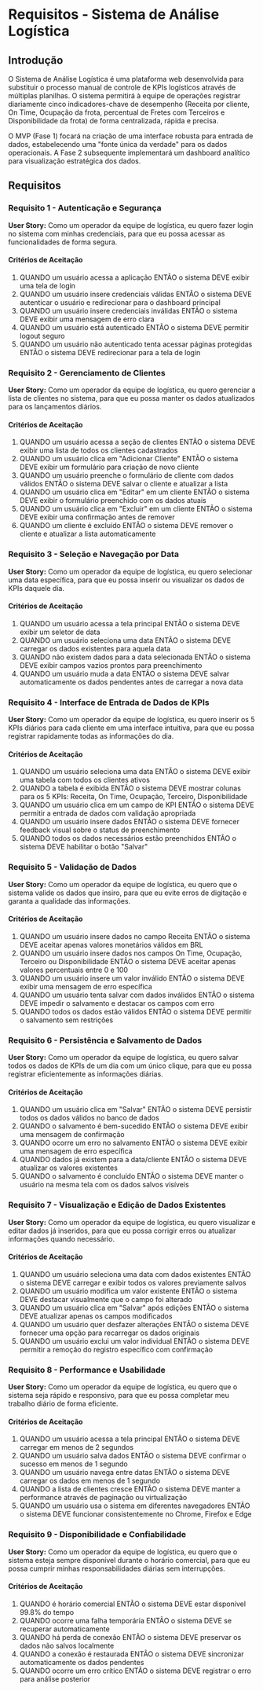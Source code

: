 # Requisitos - Sistema de Análise Logística

## Introdução

O Sistema de Análise Logística é uma plataforma web desenvolvida para substituir o processo manual de controle de KPIs logísticos através de múltiplas planilhas. O sistema permitirá à equipe de operações registrar diariamente cinco indicadores-chave de desempenho (Receita por cliente, On Time, Ocupação da frota, percentual de Fretes com Terceiros e Disponibilidade da frota) de forma centralizada, rápida e precisa.

O MVP (Fase 1) focará na criação de uma interface robusta para entrada de dados, estabelecendo uma "fonte única da verdade" para os dados operacionais. A Fase 2 subsequente implementará um dashboard analítico para visualização estratégica dos dados.

## Requisitos

### Requisito 1 - Autenticação e Segurança

**User Story:** Como um operador da equipe de logística, eu quero fazer login no sistema com minhas credenciais, para que eu possa acessar as funcionalidades de forma segura.

#### Critérios de Aceitação

1. QUANDO um usuário acessa a aplicação ENTÃO o sistema DEVE exibir uma tela de login
2. QUANDO um usuário insere credenciais válidas ENTÃO o sistema DEVE autenticar o usuário e redirecionar para o dashboard principal
3. QUANDO um usuário insere credenciais inválidas ENTÃO o sistema DEVE exibir uma mensagem de erro clara
4. QUANDO um usuário está autenticado ENTÃO o sistema DEVE permitir logout seguro
5. QUANDO um usuário não autenticado tenta acessar páginas protegidas ENTÃO o sistema DEVE redirecionar para a tela de login

### Requisito 2 - Gerenciamento de Clientes

**User Story:** Como um operador da equipe de logística, eu quero gerenciar a lista de clientes no sistema, para que eu possa manter os dados atualizados para os lançamentos diários.

#### Critérios de Aceitação

1. QUANDO um usuário acessa a seção de clientes ENTÃO o sistema DEVE exibir uma lista de todos os clientes cadastrados
2. QUANDO um usuário clica em "Adicionar Cliente" ENTÃO o sistema DEVE exibir um formulário para criação de novo cliente
3. QUANDO um usuário preenche o formulário de cliente com dados válidos ENTÃO o sistema DEVE salvar o cliente e atualizar a lista
4. QUANDO um usuário clica em "Editar" em um cliente ENTÃO o sistema DEVE exibir o formulário preenchido com os dados atuais
5. QUANDO um usuário clica em "Excluir" em um cliente ENTÃO o sistema DEVE exibir uma confirmação antes de remover
6. QUANDO um cliente é excluído ENTÃO o sistema DEVE remover o cliente e atualizar a lista automaticamente

### Requisito 3 - Seleção e Navegação por Data

**User Story:** Como um operador da equipe de logística, eu quero selecionar uma data específica, para que eu possa inserir ou visualizar os dados de KPIs daquele dia.

#### Critérios de Aceitação

1. QUANDO um usuário acessa a tela principal ENTÃO o sistema DEVE exibir um seletor de data
2. QUANDO um usuário seleciona uma data ENTÃO o sistema DEVE carregar os dados existentes para aquela data
3. QUANDO não existem dados para a data selecionada ENTÃO o sistema DEVE exibir campos vazios prontos para preenchimento
4. QUANDO um usuário muda a data ENTÃO o sistema DEVE salvar automaticamente os dados pendentes antes de carregar a nova data

### Requisito 4 - Interface de Entrada de Dados de KPIs

**User Story:** Como um operador da equipe de logística, eu quero inserir os 5 KPIs diários para cada cliente em uma interface intuitiva, para que eu possa registrar rapidamente todas as informações do dia.

#### Critérios de Aceitação

1. QUANDO um usuário seleciona uma data ENTÃO o sistema DEVE exibir uma tabela com todos os clientes ativos
2. QUANDO a tabela é exibida ENTÃO o sistema DEVE mostrar colunas para os 5 KPIs: Receita, On Time, Ocupação, Terceiro, Disponibilidade
3. QUANDO um usuário clica em um campo de KPI ENTÃO o sistema DEVE permitir a entrada de dados com validação apropriada
4. QUANDO um usuário insere dados ENTÃO o sistema DEVE fornecer feedback visual sobre o status de preenchimento
5. QUANDO todos os dados necessários estão preenchidos ENTÃO o sistema DEVE habilitar o botão "Salvar"

### Requisito 5 - Validação de Dados

**User Story:** Como um operador da equipe de logística, eu quero que o sistema valide os dados que insiro, para que eu evite erros de digitação e garanta a qualidade das informações.

#### Critérios de Aceitação

1. QUANDO um usuário insere dados no campo Receita ENTÃO o sistema DEVE aceitar apenas valores monetários válidos em BRL
2. QUANDO um usuário insere dados nos campos On Time, Ocupação, Terceiro ou Disponibilidade ENTÃO o sistema DEVE aceitar apenas valores percentuais entre 0 e 100
3. QUANDO um usuário insere um valor inválido ENTÃO o sistema DEVE exibir uma mensagem de erro específica
4. QUANDO um usuário tenta salvar com dados inválidos ENTÃO o sistema DEVE impedir o salvamento e destacar os campos com erro
5. QUANDO todos os dados estão válidos ENTÃO o sistema DEVE permitir o salvamento sem restrições

### Requisito 6 - Persistência e Salvamento de Dados

**User Story:** Como um operador da equipe de logística, eu quero salvar todos os dados de KPIs de um dia com um único clique, para que eu possa registrar eficientemente as informações diárias.

#### Critérios de Aceitação

1. QUANDO um usuário clica em "Salvar" ENTÃO o sistema DEVE persistir todos os dados válidos no banco de dados
2. QUANDO o salvamento é bem-sucedido ENTÃO o sistema DEVE exibir uma mensagem de confirmação
3. QUANDO ocorre um erro no salvamento ENTÃO o sistema DEVE exibir uma mensagem de erro específica
4. QUANDO dados já existem para a data/cliente ENTÃO o sistema DEVE atualizar os valores existentes
5. QUANDO o salvamento é concluído ENTÃO o sistema DEVE manter o usuário na mesma tela com os dados salvos visíveis

### Requisito 7 - Visualização e Edição de Dados Existentes

**User Story:** Como um operador da equipe de logística, eu quero visualizar e editar dados já inseridos, para que eu possa corrigir erros ou atualizar informações quando necessário.

#### Critérios de Aceitação

1. QUANDO um usuário seleciona uma data com dados existentes ENTÃO o sistema DEVE carregar e exibir todos os valores previamente salvos
2. QUANDO um usuário modifica um valor existente ENTÃO o sistema DEVE destacar visualmente que o campo foi alterado
3. QUANDO um usuário clica em "Salvar" após edições ENTÃO o sistema DEVE atualizar apenas os campos modificados
4. QUANDO um usuário quer desfazer alterações ENTÃO o sistema DEVE fornecer uma opção para recarregar os dados originais
5. QUANDO um usuário exclui um valor individual ENTÃO o sistema DEVE permitir a remoção do registro específico com confirmação

### Requisito 8 - Performance e Usabilidade

**User Story:** Como um operador da equipe de logística, eu quero que o sistema seja rápido e responsivo, para que eu possa completar meu trabalho diário de forma eficiente.

#### Critérios de Aceitação

1. QUANDO um usuário acessa a tela principal ENTÃO o sistema DEVE carregar em menos de 2 segundos
2. QUANDO um usuário salva dados ENTÃO o sistema DEVE confirmar o sucesso em menos de 1 segundo
3. QUANDO um usuário navega entre datas ENTÃO o sistema DEVE carregar os dados em menos de 1 segundo
4. QUANDO a lista de clientes cresce ENTÃO o sistema DEVE manter a performance através de paginação ou virtualização
5. QUANDO um usuário usa o sistema em diferentes navegadores ENTÃO o sistema DEVE funcionar consistentemente no Chrome, Firefox e Edge

### Requisito 9 - Disponibilidade e Confiabilidade

**User Story:** Como um operador da equipe de logística, eu quero que o sistema esteja sempre disponível durante o horário comercial, para que eu possa cumprir minhas responsabilidades diárias sem interrupções.

#### Critérios de Aceitação

1. QUANDO é horário comercial ENTÃO o sistema DEVE estar disponível 99.8% do tempo
2. QUANDO ocorre uma falha temporária ENTÃO o sistema DEVE se recuperar automaticamente
3. QUANDO há perda de conexão ENTÃO o sistema DEVE preservar os dados não salvos localmente
4. QUANDO a conexão é restaurada ENTÃO o sistema DEVE sincronizar automaticamente os dados pendentes
5. QUANDO ocorre um erro crítico ENTÃO o sistema DEVE registrar o erro para análise posterior